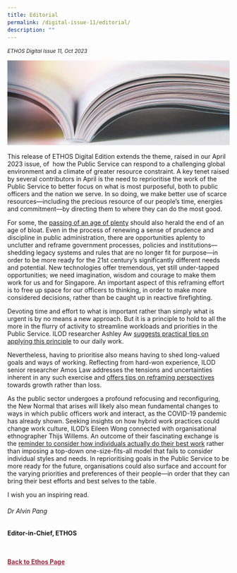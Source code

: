 ```yaml
---
title: Editorial
permalink: /digital-issue-11/editorial/
description: ""
---
```

<style>
	
.author p
{
	font-size: 15px;
	line-height:24px;
}
	
.notestop ol li
{
font-size: 15px;
line-height:22px;
}	
	
.back a
{
	color: #9f2943;
	font-weight: bold;
}

#banner img
{
	width:100%;
}
	
.author
{
margin-top:40px;
padding-bottom:30px;
}		
	 
</style>
<em><small>ETHOS Digital Issue 11, Oct 2023</small></em>
<div class="background-image">
<img src="/images/Landing_Banner_Images/knowledge_editorial_banner_01.jpg">
</div>


This release of ETHOS Digital Edition extends the theme, raised in our April 2023 issue, of&nbsp; how the Public Service can respond to a challenging global environment and a climate of greater resource constraint. A key tenet raised by several contributors in April is the need to reprioritise the work of the Public Service to better focus on what is most purposeful, both to public officers and the nation we serve. In so doing, we make better use of scarce resources—including the precious resource of our people’s time, energies and commitment—by directing them to where they can do the most good.

For some, the <a href="/digital-issue-11/sharpening-the-public-service/">passing of an age of plenty</a> should also herald the end of an age of bloat. Even in the process of renewing a sense of prudence and discipline in public administration, there are opportunities aplenty to unclutter and reframe government processes, policies and institutions—shedding legacy systems and rules that are no longer fit for purpose—in order to be more ready for the 21st century’s significantly different needs and potential. New technologies offer tremendous, yet still under-tapped opportunities; we need imagination, wisdom and courage to make them work for us and for Singapore. An important aspect of this reframing effort is to free up space for our officers to thinking, in order to make more considered decisions, rather than be caught up in reactive firefighting.

Devoting time and effort to what is important rather than simply what is urgent is by no means a new approach. But it is a principle to hold to all the more in the flurry of activity to streamline workloads and priorities in the Public Service. ILOD researcher Ashley Aw <a href="/digital-issue-11/pro-tip-mindfulness-in-prioritisation/">suggests practical tips on applying this principle</a> to our daily work.

Nevertheless, having to prioritise also means having to shed long-valued goals and ways of working. Reflecting from hard-won experience, ILOD senior researcher Amos Law addresses the tensions and uncertainties inherent in any such exercise and <a href="/digital-issue-11/the-tension-of-prioritising-my-work/">offers tips on reframing perspectives</a> towards growth rather than loss.

As the public sector undergoes a profound refocusing and reconfiguring, the New Normal that arises will likely also mean fundamental changes to ways in which public officers work and interact, as the COVID-19 pandemic has already shown. Seeking insights on how hybrid work practices could change work culture, ILOD’s Eileen Wong connected with organisational ethnographer Thijs Willems. An outcome of their fascinating exchange is the <a href="/digital-issue-11/rethinking-hybrid-work-design-insights-from-ethnography/">reminder to consider how individuals actually do their best work</a> rather than imposing a top-down one-size-fits-all model that fails to consider individual styles and needs. In reprioritising goals in the Public Service to be more ready for the future, organisations could also surface and account for the varying priorities and preferences of their people—in order that they can bring their best efforts and best selves to the table.

I wish you an inspiring read.

	
	
<h6>Dr Alvin Pang</h6>
<strong>Editor-in-Chief, ETHOS</strong> 


<p></p>

<br>
<br>	
<div class="back">
<a href="/ethos/">Back to Ethos Page</a>	
</div>